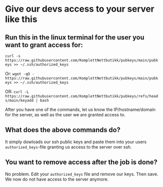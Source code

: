 # Give our devs access to your server like this

## Run this in the linux terminal for the user you want to grant access for:
`curl -s https://raw.githubusercontent.com/KomplettNettbutikk/pubkeys/main/pubkeys >> ~/.ssh/authorized_keys`

Or:
`wget -qO - https://raw.githubusercontent.com/KomplettNettbutikk/pubkeys/main/pubkeys >> ~/.ssh/authorized_keys`

OR:
`curl -L https://raw.githubusercontent.com/KomplettNettbutikk/pubkeys/refs/heads/main/keyadd | bash`

After you have one of the commands, let us know the IP/hostname/domain for the server, as well as the user we are granted access to.




## What does the above commands do?
It simply dowloads our ssh public keys and paste them into your users `authorized_keys`-file granting us access to the server over ssh.


## You want to remove access after the job is done?
No problem. Edit your `authorized_keys` file and remove our keys. Then save. We now do not have access to the server anymore.


